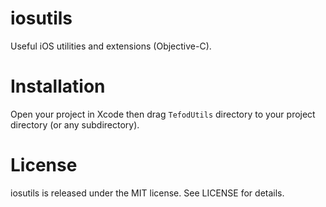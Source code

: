 # iosutils

Useful iOS utilities and extensions (Objective-C).


# Installation

Open your project in Xcode then drag `TefodUtils` directory
to your project directory (or any subdirectory).


# License

iosutils is released under the MIT license. See LICENSE for details.
